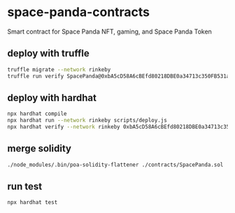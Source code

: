 # space-panda-contracts
Smart contract for Space Panda NFT, gaming, and Space Panda Token

## deploy with truffle
```bash
truffle migrate --network rinkeby
truffle run verify SpacePanda@0xbA5cD58A6cBEfd80218DBE0a34713c350FB531a2 --network rinkeby
```

## deploy with hardhat
```bash
npx hardhat compile
npx hardhat run --network rinkeby scripts/deploy.js
npx hardhat verify --network rinkeby 0xbA5cD58A6cBEfd80218DBE0a34713c350FB531a2 "SpacePanda" "SP"
```

## merge solidity
```bash
./node_modules/.bin/poa-solidity-flattener ./contracts/SpacePanda.sol
```

## run test
```bash
npx hardhat test
```